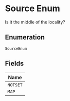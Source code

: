 
# Source Enum

Is it the middle of the locality?

## Enumeration

`SourceEnum`

## Fields

| Name |
|  --- |
| `NOTSET` |
| `MAP` |

